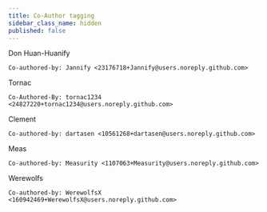 ```yaml
---
title: Co-Author tagging
sidebar_class_name: hidden
published: false
---
```


Don Huan-Huanify
```
Co-authored-by: Jannify <23176718+Jannify@users.noreply.github.com>
```
Tornac
```
Co-Authored-By: tornac1234 <24827220+tornac1234@users.noreply.github.com>
```
Clement
```
Co-authored-by: dartasen <10561268+dartasen@users.noreply.github.com>
```
Meas
```
Co-authored-by: Measurity <1107063+Measurity@users.noreply.github.com>
```
Werewolfs
```
Co-authored-by: WerewolfsX <160942469+WerewolfsX@users.noreply.github.com>
```